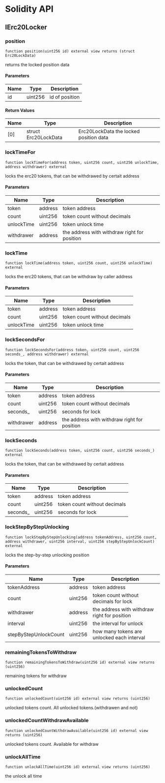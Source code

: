# Solidity API

## IErc20Locker

### position

```solidity
function position(uint256 id) external view returns (struct Erc20LockData)
```

returns the locked position data

#### Parameters

| Name | Type | Description |
| ---- | ---- | ----------- |
| id | uint256 | id of position |

#### Return Values

| Name | Type | Description |
| ---- | ---- | ----------- |
| [0] | struct Erc20LockData | Erc20LockData the locked position data |

### lockTimeFor

```solidity
function lockTimeFor(address token, uint256 count, uint256 unlockTime, address withdrawer) external
```

locks the erc20 tokens, that can be withdrawed by certait address

#### Parameters

| Name | Type | Description |
| ---- | ---- | ----------- |
| token | address | token address |
| count | uint256 | token count without decimals |
| unlockTime | uint256 | token unlock time |
| withdrawer | address | the address with withdraw right for position |

### lockTime

```solidity
function lockTime(address token, uint256 count, uint256 unlockTime) external
```

locks the erc20 tokens, that can be withdraw by caller address

#### Parameters

| Name | Type | Description |
| ---- | ---- | ----------- |
| token | address | token address |
| count | uint256 | token count without decimals |
| unlockTime | uint256 | token unlock time |

### lockSecondsFor

```solidity
function lockSecondsFor(address token, uint256 count, uint256 seconds_, address withdrawer) external
```

locks the token, that can be withdrawed by certait address

#### Parameters

| Name | Type | Description |
| ---- | ---- | ----------- |
| token | address | token address |
| count | uint256 | token count without decimals |
| seconds_ | uint256 | seconds for lock |
| withdrawer | address | the address with withdraw right for position |

### lockSeconds

```solidity
function lockSeconds(address token, uint256 count, uint256 seconds_) external
```

locks the token, that can be withdrawed by certait address

#### Parameters

| Name | Type | Description |
| ---- | ---- | ----------- |
| token | address | token address |
| count | uint256 | token count without decimals |
| seconds_ | uint256 | seconds for lock |

### lockStepByStepUnlocking

```solidity
function lockStepByStepUnlocking(address tokenAddress, uint256 count, address withdrawer, uint256 interval, uint256 stepByStepUnlockCount) external
```

locks the step-by-step unlocking position

#### Parameters

| Name | Type | Description |
| ---- | ---- | ----------- |
| tokenAddress | address | token address |
| count | uint256 | token count without decimals for lock |
| withdrawer | address | the address with withdraw right for position |
| interval | uint256 | the interval for unlock |
| stepByStepUnlockCount | uint256 | how many tokens are unlocked each interval |

### remainingTokensToWithdraw

```solidity
function remainingTokensToWithdraw(uint256 id) external view returns (uint256)
```

remaining tokens for withdraw

### unlockedCount

```solidity
function unlockedCount(uint256 id) external view returns (uint256)
```

unlocked tokens count. All unlocked tokens.(withdrawen and not)

### unlockedCountWithdrawAvailable

```solidity
function unlockedCountWithdrawAvailable(uint256 id) external view returns (uint256)
```

unlocked tokens count. Available for withdraw

### unlockAllTime

```solidity
function unlockAllTime(uint256 id) external view returns (uint256)
```

the unlock all time

